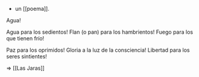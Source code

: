 - un [[poema]].

Agua!

Agua para los sedientos!
Flan (o pan) para los hambrientos!
Fuego para los que tienen frío!

Paz para los oprimidos!
Gloria a la luz de la consciencia!
Libertad para los seres sintientes!

=> [[Las Jaras]]
